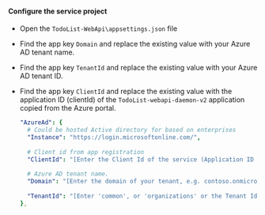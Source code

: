 #### Configure the service project

- Open the `TodoList-WebApi\appsettings.json` file

- Find the app key `Domain` and replace the existing value with your Azure AD tenant name.

- Find the app key `TenantId` and replace the existing value with your Azure AD tenant ID.

- Find the app key `ClientId` and replace the existing value with the application ID (clientId) of the `TodoList-webapi-daemon-v2` application copied from the Azure portal.

  ```yaml
  "AzureAd": {
  	# Could be hosted Active directory for based on enterprises
    "Instance": "https://login.microsoftonline.com/",
    
    # Client id from app registration 
    "ClientId": "[Enter the Client Id of the service (Application ID obtained from the Azure portal), e.g. ba74781c2-53c2-442a-97c2-3d60re42f403]",
    
    # Azure AD tenant name.
    "Domain": "[Enter the domain of your tenant, e.g. contoso.onmicrosoft.com]",
    
    "TenantId": "[Enter 'common', or 'organizations' or the Tenant Id (Obtained from the Azure portal. Select 'Endpoints' from the 'App registrations' blade and use the GUID in any of the URLs), e.g. da41245a5-11b3-996c-00a8-4d99re19f292]"
  },
  
  
  ```

  